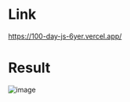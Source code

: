 # Link

https://100-day-js-6yer.vercel.app/

# Result

![image](https://github.com/puneetuttam/100_day_js/assets/44168950/f4330156-b882-4109-8c17-53b499de2140)
